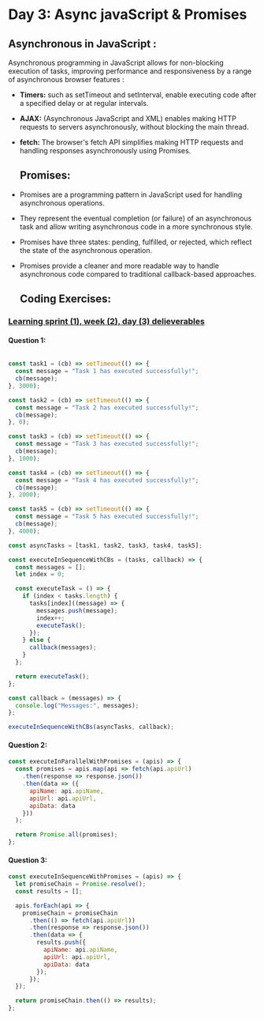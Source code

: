 # Day 3: Async javaScript & Promises 

## Asynchronous in JavaScript :
Asynchronous programming in JavaScript allows for non-blocking execution of tasks, improving performance and responsiveness by a range of asynchronous browser features :
- **Timers:** such as setTimeout and setInterval, enable executing code after a specified delay or at regular intervals.
  
- **AJAX:** (Asynchronous JavaScript and XML) enables making HTTP requests to servers asynchronously, without blocking the main thread.
  
- **fetch:** The browser's fetch API simplifies making HTTP requests and handling responses asynchronously using Promises.

   ## Promises:
 - Promises are a programming pattern in JavaScript used for handling asynchronous operations.
- They represent the eventual completion (or failure) of an asynchronous task and allow writing asynchronous code in a more synchronous style.
- Promises have three states: pending, fulfilled, or rejected, which reflect the state of the asynchronous operation.
- Promises provide a cleaner and more readable way to handle asynchronous code compared to traditional callback-based approaches.
  ## Coding Exercises:
### [Learning sprint (1), week (2), day (3) delieverables](https://github.com/orjwan-alrajaby/gsg-expressjs-backend-training-2023/blob/main/learning-sprint-1/week2-day3-tasks/tasks.md)
#### Question 1:
```javascript

const task1 = (cb) => setTimeout(() => {
  const message = "Task 1 has executed successfully!";
  cb(message);
}, 3000);

const task2 = (cb) => setTimeout(() => {
  const message = "Task 2 has executed successfully!";
  cb(message);
}, 0);

const task3 = (cb) => setTimeout(() => {
  const message = "Task 3 has executed successfully!";
  cb(message);
}, 1000);

const task4 = (cb) => setTimeout(() => {
  const message = "Task 4 has executed successfully!";
  cb(message);
}, 2000);

const task5 = (cb) => setTimeout(() => {
  const message = "Task 5 has executed successfully!";
  cb(message);
}, 4000);

const asyncTasks = [task1, task2, task3, task4, task5];

const executeInSequenceWithCBs = (tasks, callback) => {
  const messages = [];
  let index = 0;

  const executeTask = () => {
    if (index < tasks.length) {
      tasks[index]((message) => {
        messages.push(message);
        index++;
        executeTask();
      });
    } else {
      callback(messages);
    }
  };

  return executeTask();
};

const callback = (messages) => {
  console.log("Messages:", messages);
};

executeInSequenceWithCBs(asyncTasks, callback);

```
#### Question 2:
```javascript
const executeInParallelWithPromises = (apis) => {
  const promises = apis.map(api => fetch(api.apiUrl)
    .then(response => response.json())
    .then(data => ({
      apiName: api.apiName,
      apiUrl: api.apiUrl,
      apiData: data
    }))
  );

  return Promise.all(promises);
};
```

#### Question 3:
```javascript
const executeInSequenceWithPromises = (apis) => {
  let promiseChain = Promise.resolve();
  const results = [];

  apis.forEach(api => {
    promiseChain = promiseChain
      .then(() => fetch(api.apiUrl))
      .then(response => response.json())
      .then(data => {
        results.push({
          apiName: api.apiName,
          apiUrl: api.apiUrl,
          apiData: data
        });
      });
  });

  return promiseChain.then(() => results);
};

```
